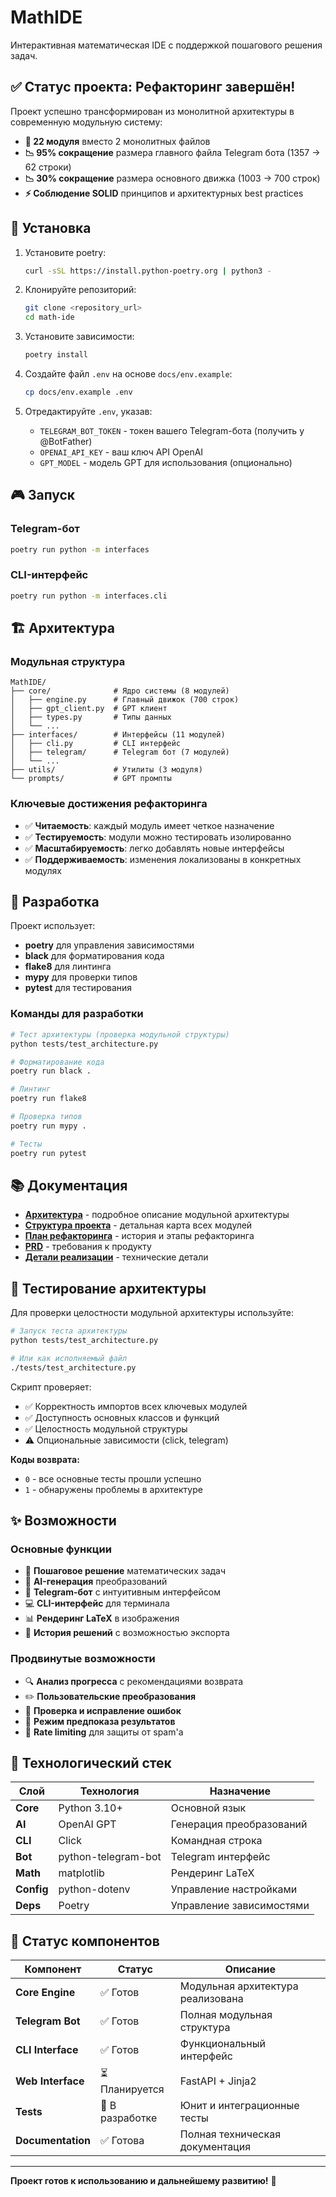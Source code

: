 # MathIDE

Интерактивная математическая IDE с поддержкой пошагового решения задач.

## ✅ Статус проекта: Рефакторинг завершён!

Проект успешно трансформирован из монолитной архитектуры в современную модульную систему:

- **🎯 22 модуля** вместо 2 монолитных файлов
- **📉 95% сокращение** размера главного файла Telegram бота (1357 → 62 строки)
- **📉 30% сокращение** размера основного движка (1003 → 700 строк)
- **⚡ Соблюдение SOLID** принципов и архитектурных best practices

## 🚀 Установка

1. Установите poetry:
   ```bash
   curl -sSL https://install.python-poetry.org | python3 -
   ```

2. Клонируйте репозиторий:
   ```bash
   git clone <repository_url>
   cd math-ide
   ```

3. Установите зависимости:
   ```bash
   poetry install
   ```

4. Создайте файл `.env` на основе `docs/env.example`:
   ```bash
   cp docs/env.example .env
   ```

5. Отредактируйте `.env`, указав:
   - `TELEGRAM_BOT_TOKEN` - токен вашего Telegram-бота (получить у @BotFather)
   - `OPENAI_API_KEY` - ваш ключ API OpenAI
   - `GPT_MODEL` - модель GPT для использования (опционально)

## 🎮 Запуск

### Telegram-бот
```bash
poetry run python -m interfaces
```

### CLI-интерфейс
```bash
poetry run python -m interfaces.cli
```

## 🏗️ Архитектура

### Модульная структура
```
MathIDE/
├── core/              # Ядро системы (8 модулей)
│   ├── engine.py      # Главный движок (700 строк)
│   ├── gpt_client.py  # GPT клиент
│   ├── types.py       # Типы данных
│   └── ...
├── interfaces/        # Интерфейсы (11 модулей)
│   ├── cli.py         # CLI интерфейс
│   ├── telegram/      # Telegram бот (7 модулей)
│   └── ...
├── utils/             # Утилиты (3 модуля)
└── prompts/           # GPT промпты
```

### Ключевые достижения рефакторинга
- ✅ **Читаемость**: каждый модуль имеет четкое назначение
- ✅ **Тестируемость**: модули можно тестировать изолированно
- ✅ **Масштабируемость**: легко добавлять новые интерфейсы
- ✅ **Поддерживаемость**: изменения локализованы в конкретных модулях

## 🔧 Разработка

Проект использует:
- **poetry** для управления зависимостями
- **black** для форматирования кода
- **flake8** для линтинга
- **mypy** для проверки типов
- **pytest** для тестирования

### Команды для разработки
```bash
# Тест архитектуры (проверка модульной структуры)
python tests/test_architecture.py

# Форматирование кода
poetry run black .

# Линтинг
poetry run flake8

# Проверка типов
poetry run mypy .

# Тесты
poetry run pytest
```

## 📚 Документация

- **[Архитектура](docs/architecture.mdc)** - подробное описание модульной архитектуры
- **[Структура проекта](docs/project_structure.mdc)** - детальная карта всех модулей
- **[План рефакторинга](docs/refactoring_plan.mdc)** - история и этапы рефакторинга
- **[PRD](docs/PRD.mdc)** - требования к продукту
- **[Детали реализации](docs/implementation_details.mdc)** - технические детали

## 🧪 Тестирование архитектуры

Для проверки целостности модульной архитектуры используйте:

```bash
# Запуск теста архитектуры
python tests/test_architecture.py

# Или как исполняемый файл
./tests/test_architecture.py
```

Скрипт проверяет:
- ✅ Корректность импортов всех ключевых модулей
- ✅ Доступность основных классов и функций
- ✅ Целостность модульной структуры
- ⚠️ Опциональные зависимости (click, telegram)

**Коды возврата:**
- `0` - все основные тесты прошли успешно
- `1` - обнаружены проблемы в архитектуре

## ✨ Возможности

### Основные функции
- 🧮 **Пошаговое решение** математических задач
- 🤖 **AI-генерация** преобразований
- 📱 **Telegram-бот** с интуитивным интерфейсом
- 💻 **CLI-интерфейс** для терминала
- 📊 **Рендеринг LaTeX** в изображения
- 📝 **История решений** с возможностью экспорта

### Продвинутые возможности
- 🔍 **Анализ прогресса** с рекомендациями возврата
- ✏️ **Пользовательские преобразования**
- 🔧 **Проверка и исправление ошибок**
- 🎯 **Режим предпоказа результатов**
- 🚫 **Rate limiting** для защиты от spam'а

## 🎯 Технологический стек

| Слой | Технология | Назначение |
|------|------------|------------|
| **Core** | Python 3.10+ | Основной язык |
| **AI** | OpenAI GPT | Генерация преобразований |
| **CLI** | Click | Командная строка |
| **Bot** | python-telegram-bot | Telegram интерфейс |
| **Math** | matplotlib | Рендеринг LaTeX |
| **Config** | python-dotenv | Управление настройками |
| **Deps** | Poetry | Управление зависимостями |

## 🚦 Статус компонентов

| Компонент | Статус | Описание |
|-----------|--------|----------|
| **Core Engine** | ✅ Готов | Модульная архитектура реализована |
| **Telegram Bot** | ✅ Готов | Полная модульная структура |
| **CLI Interface** | ✅ Готов | Функциональный интерфейс |
| **Web Interface** | ⏳ Планируется | FastAPI + Jinja2 |
| **Tests** | 🔧 В разработке | Юнит и интеграционные тесты |
| **Documentation** | ✅ Готова | Полная техническая документация |

---

**Проект готов к использованию и дальнейшему развитию!** 🎉 